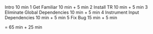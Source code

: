 Intro                             10 min
1 Get Familiar                    10 min + 5 min
2 Install TR                      10 min + 5 min
3 Eliminate Global Dependencies   10 min + 5 min
4 Instrument Input Dependencies   10 min + 5 min
5 Fix Bug                         15 min + 5 min

=                                 65 min + 25 min